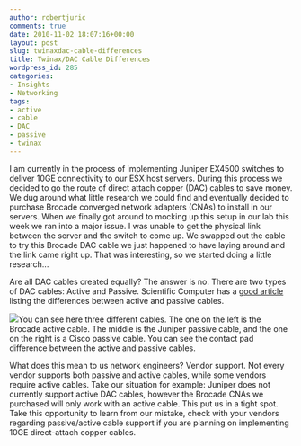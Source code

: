 ```yaml
---
author: robertjuric
comments: true
date: 2010-11-02 18:07:16+00:00
layout: post
slug: twinaxdac-cable-differences
title: Twinax/DAC Cable Differences
wordpress_id: 285
categories:
- Insights
- Networking
tags:
- active
- cable
- DAC
- passive
- twinax
---
```


I am currently in the process of implementing Juniper EX4500 switches to deliver 10GE connectivity to our ESX host servers. During this process we decided to go the route of direct attach copper (DAC) cables to save money. We dug around what little research we could find and eventually decided to purchase Brocade converged network adapters (CNAs) to install in our servers. When we finally got around to mocking up this setup in our lab this week we ran into a major issue. I was unable to get the physical link between the server and the switch to come up. We swapped out the cable to try this Brocade DAC cable we just happened to have laying around and the link came right up. That was interesting, so we started doing a little research...

Are all DAC cables created equally? The answer is no. There are two types of DAC cables: Active and Passive. Scientific Computer has a [good article](http://www.scientificcomputing.com/High-speed-Copper-Interconnects-Address-Critical-HPCHurdles.aspx) listing the differences between active and passive cables.

[![](http://robertj.files.wordpress.com/2010/11/2010-11-02_12-28-36_491.jpg?w=300)](http://robertj.files.wordpress.com/2010/11/2010-11-02_12-28-36_491.jpg)You can see here three different cables. The one on the left is the Brocade active cable. The middle is the Juniper passive cable, and the one on the right is a Cisco passive cable. You can see the contact pad difference between the active and passive cables.

What does this mean to us network engineers? Vendor support. Not every vendor supports both passive and active cables, while some vendors require active cables. Take our situation for example: Juniper does not currently support active DAC cables, however the Brocade CNAs we purchased will only work with an active cable. This put us in a tight spot. Take this opportunity to learn from our mistake, check with your vendors regarding passive/active cable support if you are planning on implementing 10GE direct-attach copper cables.
